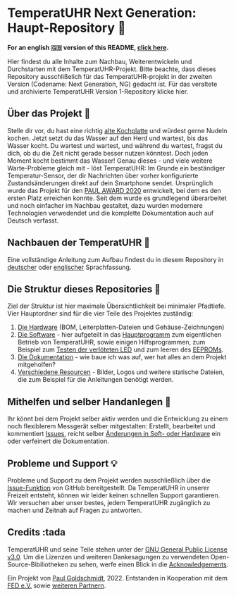 # TemperatUHR Next Generation: Haupt-Repository :rocket:

**For an english :uk: version of this README, [click here](https://github.com/PaulGoldschmidt/TemperatUHR/blob/main/README_EN.md).**

Hier findest du alle Inhalte zum Nachbau, Weiterentwickeln und Durchstarten mit dem TemperatUHR-Projekt. Bitte beachte, dass dieses Repository ausschlißelich für das TemperatUHR-projekt in der zweiten Version (Codename: Next Generation, NG) gedacht ist. Für das veraltete und archivierte TemperatUHR Version 1-Repository klicke hier.

## Über das Projekt :mag_right:

Stelle dir vor, du hast eine richtig [alte Kochplatte](https://www.kuechen-atlas.de/kuechenplanung/kochfelder/massekochfeld/) und würdest gerne Nudeln kochen. Jetzt setzt du das Wasser auf den Herd und wartest, bis das Wasser kocht. Du wartest und wartest, und während du wartest, fragst du dich, ob du die Zeit nicht gerade besser nutzen könntest. Doch jeden Moment kocht bestimmt das Wasser!
Genau dieses - und viele weitere Warte-Probleme gleich mit - löst TemperatUHR: Im Grunde ein beständiger Temperatur-Sensor, der dir Nachrichten über vorher konfigurierte Zustandsänderungen direkt auf dein Smartphone sendet.
Ursprünglich wurde das Projekt für den [PAUL AWARD 2020](https://www.paul-award.de/) entwickelt, bei dem es den ersten Platz erreichen konnte. Seit dem wurde es grundlegend überarbeitet und noch einfacher im Nachbau gestaltet, dazu wurden modernere Technologien verwedendet und die komplette Dokumentation auch auf Deutsch verfasst.

## Nachbauen der TemperatUHR :wrench:

Eine vollständige Anleitung zum Aufbau findest du in diesem Repository in [deutscher](https://github.com/PaulGoldschmidt/TemperatUHR/blob/main/2_DOCUMENTATION/building_instructions.md) oder [englischer](https://github.com/PaulGoldschmidt/TemperatUHR/blob/main/2_DOCUMENTATION/en-building_instructions.md) Sprachfassung.

## Die Struktur dieses Repositories :floppy_disk:

Ziel der Struktur ist hier maximale Übersichtlichkeit bei minimaler Pfadtiefe. Vier Hauptordner sind für die vier Teile des Projektes zuständig:

1. [Die Hardware](https://github.com/PaulGoldschmidt/TemperatUHR/tree/main/0_HARDWARE/) (BOM, Leiterplatten-Dateien und Gehäuse-Zeichnungen)
2. [Die Software](https://github.com/PaulGoldschmidt/TemperatUHR/tree/main/1_SOFTWARE) - hier aufgeteilt in das [Hauptprogramm](https://github.com/PaulGoldschmidt/TemperatUHR/tree/main/1_SOFTWARE/TemperatUHR-NG) zum eigentlichen Betrieb von TemperatUHR, sowie einigen Hilfsprogrammen, zum Beispiel zum [Testen der verlöteten LED](https://github.com/PaulGoldschmidt/TemperatUHR/tree/main/1_SOFTWARE/LED_Tester) und zum leeren des [EEPROMs](https://github.com/PaulGoldschmidt/TemperatUHR/tree/main/1_SOFTWARE/EEPROM_Cleaner).
3. [Die Dokumentation](https://github.com/PaulGoldschmidt/TemperatUHR/tree/main/2_DOCUMENTATION) - wie baue ich was auf, wer hat alles an dem Projekt mitgeholfen?
4. [Verschiedene Resourcen](https://github.com/PaulGoldschmidt/TemperatUHR/tree/main/3_RESOURCES/) - Bilder, Logos und weitere statische Dateien, die zum Beispiel für die Anleitungen benötigt werden.

## Mithelfen und selber Handanlegen :crown:

Ihr könnt bei dem Projekt selber aktiv werden und die Entwicklung zu einem noch flexiblerem Messgerät selber mitgestalten: Erstellt, bearbeitet und kommentiert [Issues](https://github.com/PaulGoldschmidt/TemperatUHR/issues), reicht selber [Änderungen in Soft- oder Hardware](https://github.com/PaulGoldschmidt/TemperatUHR/pulls) ein oder verfeinert die Dokumentation.

## Probleme und Support :bulb:

Probleme und Support zu dem Projekt werden ausschließlich über die [Issue-Funktion](https://github.com/PaulGoldschmidt/TemperatUHR/issues) von GitHub bereitgestellt. Da TemperatUHR in unserer Freizeit entsteht, können wir leider keinen schnellen Support garantieren. Wir versuchen aber unser bestes, jedem TemperatUHR zugänglich zu machen und Zeitnah auf Fragen zu antworten.

## Credits :tada
TemperatUHR und seine Teile stehen unter der [GNU General Public License v3.0](https://github.com/PaulGoldschmidt/TemperatUHR/blob/main/LICENSE). Um die Lizenzen und weiteren Dankesagungen zu verwendeten Open-Source-Bibiliotheken zu sehen, werfe einen Blick in die [Acknowledgements](https://github.com/PaulGoldschmidt/TemperatUHR/blob/main/2_DOCUMENTATION/acknowledgements.md).

Ein Projekt von [Paul Goldschmidt](https://paul-goldschmidt.de/), 2022. Entstanden in Kooperation mit dem [FED e.V.](https://www.fed.de/) sowie [weiteren Partnern](https://www.paul-award.de/sponsoren-partner/).
